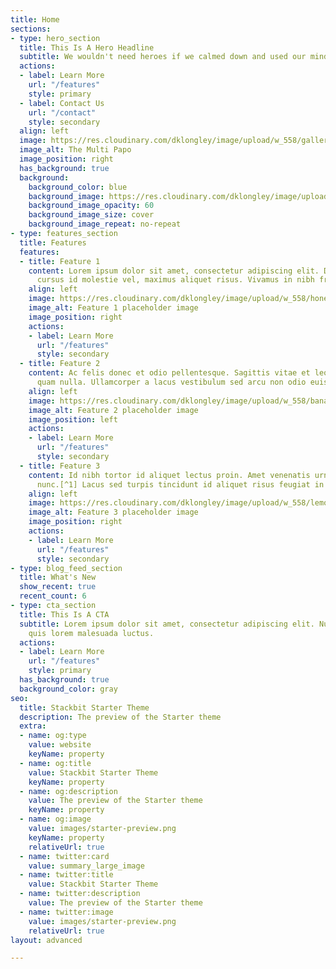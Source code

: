 ```yaml
---
title: Home
sections:
- type: hero_section
  title: This Is A Hero Headline
  subtitle: We wouldn't need heroes if we calmed down and used our minds a bit more
  actions:
  - label: Learn More
    url: "/features"
    style: primary
  - label: Contact Us
    url: "/contact"
    style: secondary
  align: left
  image: https://res.cloudinary.com/dklongley/image/upload/w_558/gallerymultipapo.jpg
  image_alt: The Multi Papo
  image_position: right
  has_background: true
  background:
    background_color: blue
    background_image: https://res.cloudinary.com/dklongley/image/upload/w_1905,h_620,c_crop/SunriseCosta-Brava-Spain-1600x2560_1.jpg
    background_image_opacity: 60
    background_image_size: cover
    background_image_repeat: no-repeat
- type: features_section
  title: Features
  features:
  - title: Feature 1
    content: Lorem ipsum dolor sit amet, consectetur adipiscing elit. Donec nisl ligula,
      cursus id molestie vel, maximus aliquet risus. Vivamus in nibh fringilla, fringilla.
    align: left
    image: https://res.cloudinary.com/dklongley/image/upload/w_558/honeydew.jpg
    image_alt: Feature 1 placeholder image
    image_position: right
    actions:
    - label: Learn More
      url: "/features"
      style: secondary
  - title: Feature 2
    content: Ac felis donec et odio pellentesque. Sagittis vitae et leo duis ut diam
      quam nulla. Ullamcorper a lacus vestibulum sed arcu non odio euismod lacinia.
    align: left
    image: https://res.cloudinary.com/dklongley/image/upload/w_558/bananas.jpg
    image_alt: Feature 2 placeholder image
    image_position: left
    actions:
    - label: Learn More
      url: "/features"
      style: secondary
  - title: Feature 3
    content: Id nibh tortor id aliquet lectus proin. Amet venenatis urna cursus eget
      nunc.[^1] Lacus sed turpis tincidunt id aliquet risus feugiat in ante.
    align: left
    image: https://res.cloudinary.com/dklongley/image/upload/w_558/lemons.jpg
    image_alt: Feature 3 placeholder image
    image_position: right
    actions:
    - label: Learn More
      url: "/features"
      style: secondary
- type: blog_feed_section
  title: What's New
  show_recent: true
  recent_count: 6
- type: cta_section
  title: This Is A CTA
  subtitle: Lorem ipsum dolor sit amet, consectetur adipiscing elit. Nullam a metus
    quis lorem malesuada luctus.
  actions:
  - label: Learn More
    url: "/features"
    style: primary
  has_background: true
  background_color: gray
seo:
  title: Stackbit Starter Theme
  description: The preview of the Starter theme
  extra:
  - name: og:type
    value: website
    keyName: property
  - name: og:title
    value: Stackbit Starter Theme
    keyName: property
  - name: og:description
    value: The preview of the Starter theme
    keyName: property
  - name: og:image
    value: images/starter-preview.png
    keyName: property
    relativeUrl: true
  - name: twitter:card
    value: summary_large_image
  - name: twitter:title
    value: Stackbit Starter Theme
  - name: twitter:description
    value: The preview of the Starter theme
  - name: twitter:image
    value: images/starter-preview.png
    relativeUrl: true
layout: advanced

---
```


